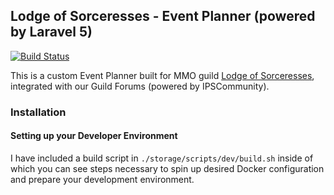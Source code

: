 ## Lodge of Sorceresses - Event Planner (powered by Laravel 5)

[![Build Status](https://travis-ci.com/AudithSoftworks/LodgeOfSorceresses-Event-Planner.svg?branch=master)](https://travis-ci.com/AudithSoftworks/LodgeOfSorceresses-Event-Planner)

This is a custom Event Planner built for MMO guild [Lodge of Sorceresses](https://lodgeofsorceresses.com), integrated with our Guild Forums (powered by IPSCommunity).

### Installation

#### Setting up your Developer Environment

I have included a build script in ```./storage/scripts/dev/build.sh``` inside of which you can see steps necessary to spin up desired Docker configuration and prepare your development environment.
